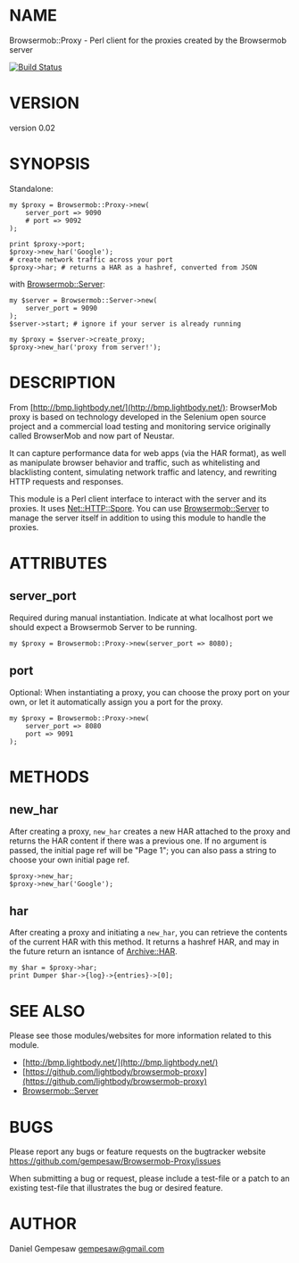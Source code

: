 # NAME

Browsermob::Proxy - Perl client for the proxies created by the Browsermob server

[![Build Status](https://travis-ci.org/gempesaw/Browsermob-Proxy.svg?branch=master)](https://travis-ci.org/gempesaw/Browsermob-Proxy)

# VERSION

version 0.02

# SYNOPSIS

Standalone:

    my $proxy = Browsermob::Proxy->new(
        server_port => 9090
        # port => 9092
    );

    print $proxy->port;
    $proxy->new_har('Google');
    # create network traffic across your port
    $proxy->har; # returns a HAR as a hashref, converted from JSON

with [Browsermob::Server](https://metacpan.org/pod/Browsermob::Server):

    my $server = Browsermob::Server->new(
        server_port = 9090
    );
    $server->start; # ignore if your server is already running

    my $proxy = $server->create_proxy;
    $proxy->new_har('proxy from server!');

# DESCRIPTION

From [http://bmp.lightbody.net/](http://bmp.lightbody.net/): BrowserMob proxy is based on
technology developed in the Selenium open source project and a
commercial load testing and monitoring service originally called
BrowserMob and now part of Neustar.

It can capture performance data for web apps (via the HAR format), as
well as manipulate browser behavior and traffic, such as whitelisting
and blacklisting content, simulating network traffic and latency, and
rewriting HTTP requests and responses.

This module is a Perl client interface to interact with the server and
its proxies. It uses [Net::HTTP::Spore](https://metacpan.org/pod/Net::HTTP::Spore). You can use
[Browsermob::Server](https://metacpan.org/pod/Browsermob::Server) to manage the server itself in addition to using
this module to handle the proxies.

# ATTRIBUTES

## server\_port

Required during manual instantiation. Indicate at what localhost port
we should expect a Browsermob Server to be running.

    my $proxy = Browsermob::Proxy->new(server_port => 8080);

## port

Optional: When instantiating a proxy, you can choose the proxy port on
your own, or let it automatically assign you a port for the proxy.

    my $proxy = Browsermob::Proxy->new(
        server_port => 8080
        port => 9091
    );

# METHODS

## new\_har

After creating a proxy, `new_har` creates a new HAR attached to the
proxy and returns the HAR content if there was a previous one. If no
argument is passed, the initial page ref will be "Page 1"; you can
also pass a string to choose your own initial page ref.

    $proxy->new_har;
    $proxy->new_har('Google');

## har

After creating a proxy and initiating a `new_har`, you can retrieve
the contents of the current HAR with this method. It returns a hashref
HAR, and may in the future return an isntance of [Archive::HAR](https://metacpan.org/pod/Archive::HAR).

    my $har = $proxy->har;
    print Dumper $har->{log}->{entries}->[0];

# SEE ALSO

Please see those modules/websites for more information related to this module.

- [http://bmp.lightbody.net/](http://bmp.lightbody.net/)
- [https://github.com/lightbody/browsermob-proxy](https://github.com/lightbody/browsermob-proxy)
- [Browsermob::Server](https://metacpan.org/pod/Browsermob::Server)

# BUGS

Please report any bugs or feature requests on the bugtracker website
https://github.com/gempesaw/Browsermob-Proxy/issues

When submitting a bug or request, please include a test-file or a
patch to an existing test-file that illustrates the bug or desired
feature.

# AUTHOR

Daniel Gempesaw <gempesaw@gmail.com>

